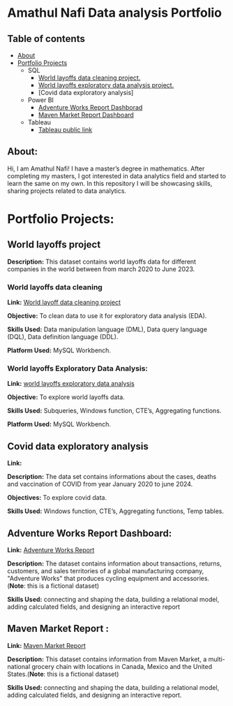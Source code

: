 # Amathul Nafi Data analysis Portfolio 
## Table of contents
 - [About](https://github.com/NafzzSkillExpressingSpace/Data-Analytics-Portfolio-projects/blob/main/README.md#about)
 - [Portfolio Projects](https://github.com/NafzzSkillExpressingSpace/Data-Analytics-Portfolio-projects/blob/main/README.md#portfolio-projects)
      - SQL
           - [World layoffs data cleaning project.](https://github.com/NafzzSkillExpressingSpace/Data-Analytics-Portfolio-projects/blob/main/README.md#world-layoffs-data-cleaning)
           - [World layoffs exploratory data analysis project.](https://github.com/NafzzSkillExpressingSpace/Data-Analytics-Portfolio-projects/blob/main/README.md#world-layoffs-exploratory-data-analysis)
           - [Covid data exploratory analysis]
      - Power BI
           - [Adventure Works Report Dashborad](https://github.com/NafzzSkillExpressingSpace/Data-Analytics-Portfolio-projects/blob/main/README.md#adventure-works-report-dashboard)
           - [Maven Market Report Dashboard](https://github.com/NafzzSkillExpressingSpace/Data-Analytics-Portfolio-projects/blob/main/README.md#maven-market-report-)
      - Tableau
           - [Tableau public link](https://public.tableau.com/app/profile/amathul.nafi/vizzes)

## About:

Hi, I am Amathul Nafi! I have a master’s degree in mathematics. After completing my masters, I got interested in data analytics field and started to learn the same on my own. In this repository I will be showcasing skills, sharing projects related to data analytics.

# Portfolio Projects:

## World layoffs project

**Description:** This dataset contains world layoffs data for different companies in the world between from march 2020 to June 2023.

### World layoffs data cleaning

**Link:** [World layoff data cleaning project](https://github.com/NafzzSkillExpressingSpace/Data-Analytics-Portfolio-projects/blob/main/world_layoffs_data_Cleaning.sql)

**Objective:** To clean data to use it for exploratory data analysis (EDA).

**Skills Used:** Data manipulation language (DML), Data query language (DQL), Data definition language (DDL).

**Platform Used:** MySQL Workbench.

### World layoffs Exploratory Data Analysis:

**Link:** [world layoffs exploratory data analysis](https://github.com/NafzzSkillExpressingSpace/Data-Analytics-Portfolio-projects/blob/main/world_layoffs_exp_DA.sql)

**Objective:** To explore world layoffs data.

**Skills Used:**  Subqueries, Windows function, CTE’s, Aggregating functions. 

**Platform Used:** MySQL Workbench.

## Covid data exploratory analysis

**Link:** 

**Description:** The data set contains informations about the cases, deaths and vaccination of COVID from year January 2020 to june 2024.

**Objectives:** To explore covid data.

**Skills Used:**  Windows function, CTE’s, Aggregating functions, Temp tables.

## Adventure Works Report Dashboard:

**Link:** [Adventure Works Report](https://github.com/NafzzSkillExpressingSpace/Data-Analytics-Portfolio-projects/blob/main/Adventure%20works%20report.pdf)

**Description:** The dataset contains information about transactions, returns, customers, and sales territories of a global manufacturing company, "Adventure Works" that produces cycling equipment and accessories.
(**Note**: this is a fictional dataset)

**Skills Used:**  connecting and shaping the data, building a relational model, adding calculated fields, and designing an interactive report

## Maven Market Report :

**Link:** [Maven Market Report](https://github.com/NafzzSkillExpressingSpace/Data-Analytics-Portfolio-projects/blob/main/Maven_project.pdf)

**Description:** This dataset contains information from Maven Market, a multi-national grocery chain with locations in Canada, Mexico and the United States.(**Note**: this is a fictional dataset)

**Skills Used:**  connecting and shaping the data, building a relational model, adding calculated fields, and designing an interactive report.

